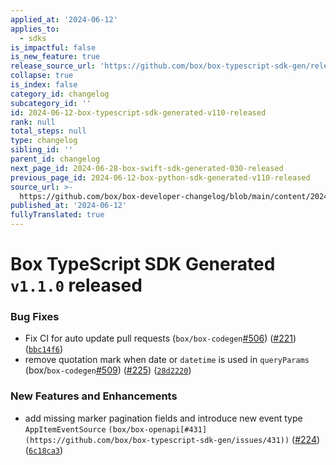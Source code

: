 ```yaml
---
applied_at: '2024-06-12'
applies_to:
  - sdks
is_impactful: false
is_new_feature: true
release_source_url: 'https://github.com/box/box-typescript-sdk-gen/releases/tag/v1.1.0'
collapse: true
is_index: false
category_id: changelog
subcategory_id: ''
id: 2024-06-12-box-typescript-sdk-generated-v110-released
rank: null
total_steps: null
type: changelog
sibling_id: ''
parent_id: changelog
next_page_id: 2024-06-28-box-swift-sdk-generated-030-released
previous_page_id: 2024-06-12-box-python-sdk-generated-v110-released
source_url: >-
  https://github.com/box/box-developer-changelog/blob/main/content/2024/06-12-box-typescript-sdk-generated-v110-released.md
published_at: '2024-06-12'
fullyTranslated: true
---
```

# Box TypeScript SDK Generated `v1.1.0` released

### Bug Fixes

* Fix CI for auto update pull requests (`box/box-codegen`[#506][1]) ([#221][2]) ([`bbc14f6`][3])
* remove quotation mark when date or `datetime` is used in `queryParams` (box/`box-codegen`[#509][4]) ([#225][5]) ([`28d2220`][6])

### New Features and Enhancements

* add missing marker pagination fields and introduce new event type `AppItemEventSource` `(box/box-openapi[#431](https://github.com/box/box-typescript-sdk-gen/issues/431))` ([#224][7]) ([`6c18ca3`][8])

[1]: https://github.com/box/box-typescript-sdk-gen/issues/506

[2]: https://github.com/box/box-typescript-sdk-gen/issues/221

[3]: https://github.com/box/box-typescript-sdk-gen/commit/bbc14f66e14a9386c8d54a5d0bb36ec2cdc501c1

[4]: https://github.com/box/box-typescript-sdk-gen/issues/509

[5]: https://github.com/box/box-typescript-sdk-gen/issues/225

[6]: https://github.com/box/box-typescript-sdk-gen/commit/28d22200602cf02d73590189c304109f1c26db17

[7]: https://github.com/box/box-typescript-sdk-gen/issues/224

[8]: https://github.com/box/box-typescript-sdk-gen/commit/6c18ca3b00da0b878d28e142a2361b6386ef0c15
